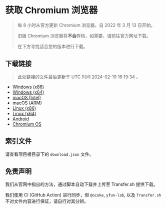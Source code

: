 # 获取 Chromium 浏览器

> 每 8 小时从官方更新 Chromium 浏览器，自 2022 年 3 月 13 日开始。
> 
> 旧版 Chromium 浏览器将**不会**存档，如需要，请前往官方网址下载。
>
> 在下方寻找适合您的版本进行下载。

## 下载链接

> 此处链接的文件最后更新于 UTC 时间 2024-02-19 16:19:34
。

- [Windows (x86)](https://transfer.sh/o9s2WWUdoa/Win.zip)
- [Windows (x64)](https://transfer.sh/Yqnk7veA8t/Win_x64.zip)
- [macOS (Intel)](https://transfer.sh/prdnzjSTNe/Mac.zip)
- [macOS (ARM)](https://transfer.sh/0v9VxKvjAq/Mac_Arm.zip)
- [Linux (x86)](https://transfer.sh/qIXTv6Q4So/Linux.zip)
- [Linux (x64)](https://transfer.sh/VEvGYuAvCN/Linux_x64.zip)
- [Android](https://transfer.sh/omQdjJJI22/Android.zip)
- [Chromium OS](https://transfer.sh/Nygf7UElL2/Linux_ChromiumOS_Full.zip)

## 索引文件

请查看项目根目录下的 `download.json` 文件。

## 免责声明

我们从官网中指出的方法，通过脚本自动下载并上传至 Transfer.sh 提供下载。

我们使用 CI (GitHub Action) 进行同步，但 `@ocoke`, `yfun-lab`, 以及 `Transfer.sh` 不对文件内容进行保证，请自行对其分辨。
